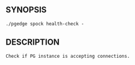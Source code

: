 ## SYNOPSIS
    ./pgedge spock health-check -
 
## DESCRIPTION
    Check if PG instance is accepting connections.
